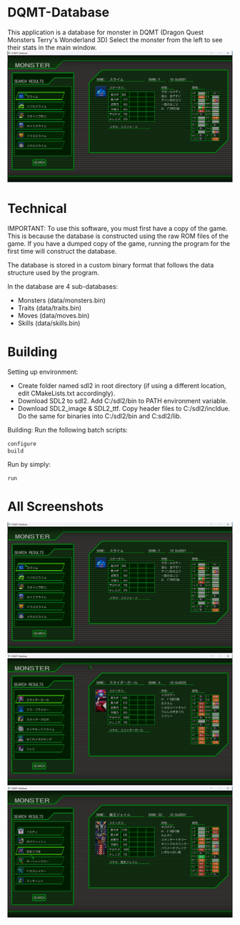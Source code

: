 # DQMT-Database
This application is a database for monster in DQMT (Dragon Quest Monsters Terry's Wonderland 3D)
Select the monster from the left to see their stats in the main window.
![Alt text](screenshot/small.png)

# Technical
IMPORTANT: To use this software, you must first have a copy of the game. This is because the database is constructed using the raw ROM files of the game. If you have a dumped copy of the game, running the program for the first time will construct the database.

The database is stored in a custom binary format that follows the data structure used by the program.

In the database are 4 sub-databases:
- Monsters (data/monsters.bin)
- Traits (data/traits.bin)
- Moves (data/moves.bin)
- Skills (data/skills.bin)

# Building
Setting up environment:
- Create folder named sdl2 in root directory (if using a different location, edit CMakeLists.txt accordingly).
- Download SDL2 to sdl2. Add C:/sdl2/bin to PATH environment variable.
- Download SDL2_image & SDL2_ttf. Copy header files to C:/sdl2/incldue. Do the same for binaries into C:/sdl2/bin and C:sdl2/lib.

Building:
Run the following batch scripts:
```
configure
build
```
Run by simply:
```
run
```
# All Screenshots
![Alt text](screenshot/small.png)
![Alt text](screenshot/mega.png)
![Alt text](screenshot/giga.png)